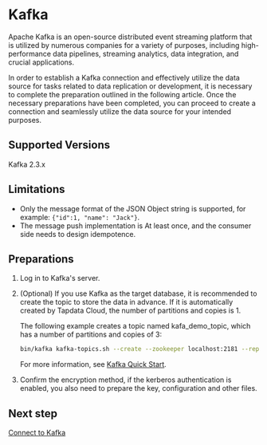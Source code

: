 # Kafka

Apache Kafka is an open-source distributed event streaming platform that is utilized by numerous companies for a variety of purposes, including high-performance data pipelines, streaming analytics, data integration, and crucial applications.

In order to establish a Kafka connection and effectively utilize the data source for tasks related to data replication or development, it is necessary to complete the preparation outlined in the following article. Once the necessary preparations have been completed, you can proceed to create a connection and seamlessly utilize the data source for your intended purposes.

## Supported Versions

Kafka 2.3.x

## Limitations

* Only the message format of the JSON Object string is supported, for example: `{"id":1, "name": "Jack"}`.
* The message push implementation is At least once, and the consumer side needs to design idempotence.



## Preparations

1. Log in to Kafka's server.

2. (Optional) If you use Kafka as the target database, it is recommended to create the topic to store the data in advance. If it is automatically created by Tapdata Cloud, the number of partitions and copies is 1.

   The following example creates a topic named kafa_demo_topic, which has a number of partitions and copies of 3:

   ```bash
   bin/kafka kafka-topics.sh --create --zookeeper localhost:2181 --replication-factor 3 --partitions 3 --topic kafa_demo_topic
   ```

   For more information, see [Kafka Quick Start](https://kafka.apache.org/23/documentation.html#quickstart).

3. Confirm the encryption method, if the kerberos authentication is enabled, you also need to prepare the key, configuration and other files.





## Next step

[Connect to Kafka](../../../user-guide/connect-database/certified/connect-kafka.md)
